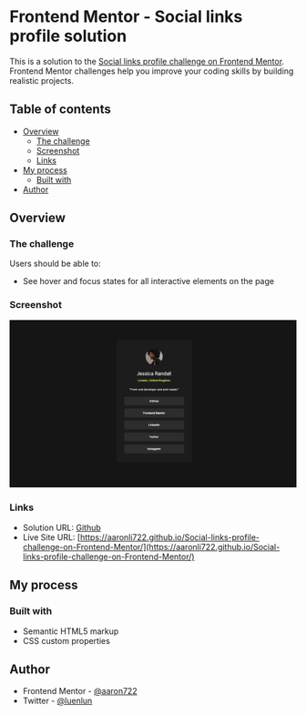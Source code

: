 # Frontend Mentor - Social links profile solution

This is a solution to the [Social links profile challenge on Frontend Mentor](https://www.frontendmentor.io/challenges/social-links-profile-UG32l9m6dQ). Frontend Mentor challenges help you improve your coding skills by building realistic projects. 

## Table of contents

- [Overview](#overview)
  - [The challenge](#the-challenge)
  - [Screenshot](#screenshot)
  - [Links](#links)
- [My process](#my-process)
  - [Built with](#built-with)
- [Author](#author)

## Overview

### The challenge

Users should be able to:

- See hover and focus states for all interactive elements on the page

### Screenshot

![](./screenshot.jpg)

### Links

- Solution URL: [Github](https://github.com/aaronli722/Social-links-profile-challenge-on-Frontend-Mentor)
- Live Site URL: [https://aaronli722.github.io/Social-links-profile-challenge-on-Frontend-Mentor/](https://aaronli722.github.io/Social-links-profile-challenge-on-Frontend-Mentor/)

## My process

### Built with

- Semantic HTML5 markup
- CSS custom properties

## Author

- Frontend Mentor - [@aaron722](https://www.frontendmentor.io/profile/aaron722)
- Twitter - [@luenlun](https://www.twitter.com/luenlun)